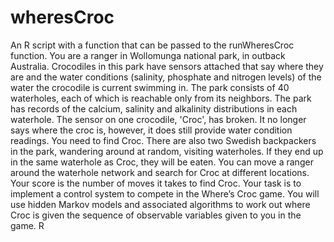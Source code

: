 # wheresCroc
An R script with a function that can be passed to the runWheresCroc function.
You are a ranger in Wollomunga national park, in outback Australia. Crocodiles in this park have sensors attached that say where they are and the water conditions (salinity, phosphate and nitrogen levels) of the water the crocodile is current swimming in. The park consists of 40 waterholes, each of which is reachable only from its neighbors. The park has records of the calcium, salinity and alkalinity distributions in each waterhole. The sensor on one crocodile, 'Croc', has broken. 
It no longer says where the croc is, however, it does still provide water condition readings. You need to find Croc. 
There are also two Swedish backpackers in the park, wandering around at random, visiting waterholes. If they end up in the same waterhole as Croc, they will be eaten. You can move a ranger around the waterhole network and search for Croc at different locations. 
Your score is the number of moves it takes to find Croc. Your task is to implement a control system to compete in the Where’s Croc game. 
You will use hidden Markov models and associated algorithms to work out where Croc is given the sequence of observable variables given to you in the game. R
